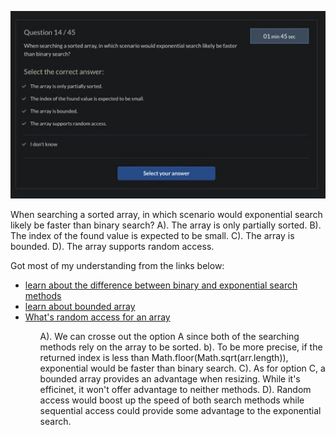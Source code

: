 ![Image of the Problem](./src/2020-11-21.jpg)

When searching a sorted array, in which scenario would exponential search likely be faster than binary search?
A). The array is only partially sorted.
B). The index of the found value is expected to be small.
C). The array is bounded.
D). The array supports random access.

Got most of my understanding from the links below:

<ul>
 <li><a href="https://stackoverflow.com/questions/52844293/exponential-search-vs-binary-search">learn about the difference between binary and exponential search methods</a></li>
 <li><a href="https://www.boost.org/doc/libs/1_40_0/libs/numeric/ublas/doc/bounded_array.htm">learn about bounded array</a></li>
 <li><a href="https://stackoverflow.com/questions/43126147/random-access-in-array">What's random access for an array</a></li>
<ul>

A). We can crosse out the option A since both of the searching methods rely on the array to be sorted.
b). To be more precise, if the returned index is less than Math.floor(Math.sqrt(arr.length)), exponential would be faster than binary search.
C). As for option C, a bounded array provides an advantage when resizing. While it's efficinet, it won't offer advantage to neither methods.
D). Random access would boost up the speed of both search methods while sequential access could provide some advantage to the exponential search.
